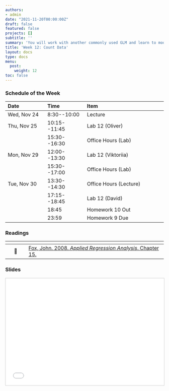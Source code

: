 ```yaml
---
authors:
- admin
date: "2021-11-20T00:00:00Z"
draft: false
featured: false
projects: []
subtitle: ''
summary: 'You will work with another commonly used GLM and learn to model discrete positive data.'
title: 'Week 12: Count Data'
layout: docs
type: docs
menu:
  post:
    weight: 12
toc: false
---
```




### Schedule of the Week 

| <div style="width:110px;text-align:left">Date</div> | <div style="width:110px;text-align:left">Time</div> | <div style="width:240px;text-align:left">Item</div> | <div style="width:110px;text-align:left">Room</div> |<div style="width:110px;text-align:center">Material</div> |
|:------------|:-------------|:-------------------|:------------|:----:|
| Wed, Nov 24 | 8:30--10:00  | Lecture            | A5, 6 B144  | [<i class="far fa-file-pdf fa-lg"></i>](QM_lecture12_handout.pdf) |
| Thu, Nov 25 | 10:15--11:45 | Lab 12 (Oliver)                  | A5, 6 C-108 |    [<i class="fab fa-github fa-lg"></i>](https://github.com/uni-mannheim-qm-2021/week12_count_models)  [<i class="fas fa-external-link-alt fa-lg"></i>](https://qm-lab12.netlify.app/) |
|             | 15:30--16:30 | Office Hours (Lab)   | [Online](https://uni-mannheim.zoom.us/j/62493789522?pwd=M0EwaWg4Mm5xbWtTRHVLOUdteXFjdz09) |  
| Mon, Nov 29 | 12:00--13:30 | Lab 12 (Viktoriia)           | A5, 6 C-108 |        [<i class="fab fa-github fa-lg"></i>](https://github.com/uni-mannheim-qm-2021/week12_count_models)  [<i class="fas fa-external-link-alt fa-lg"></i>](https://qm-lab12.netlify.app/)      |
|             | 15:30--17:00 | Office Hours (Lab)           | [Online](https://uni-mannheim.zoom.us/j/62493789522?pwd=M0EwaWg4Mm5xbWtTRHVLOUdteXFjdz09) |  
| Tue, Nov 30 | 13:30--14:30 | Office Hours (Lecture)       | [Online](https://uni-mannheim.zoom.us/j/68595945348?pwd=TWtzOGdORXhMV1Q5YUZTUWVrejdwZz09) |             |
|             | 17:15--18:45 | Lab 12 (David) | Online |       [<i class="fab fa-github fa-lg"></i>](https://github.com/uni-mannheim-qm-2021/week12_count_models)   [<i class="fas fa-external-link-alt fa-lg"></i>](https://qm-lab12.netlify.app/)    |
|             | 18:45        | Homework 10 Out                 | via Github |     [<i class="fab fa-github fa-lg"></i>](https://github.com/uni-mannheim-qm-2021?q=hw10)  |
|             | 23:59        | Homework 9 Due                 | via Github |     [<i class="fab fa-github fa-lg"></i>](https://github.com/uni-mannheim-qm-2021?q=hw09)  |


### Readings


| <div style="width:50px"></div>  | <div style="width:420px"></div>  |  <div style="width:200px"></div> |
|:---:|:---|:---:|
| :page_facing_up: | [Fox, John. 2008. *Applied Regression Analysis*. Chapter 15.](https://ilias.uni-mannheim.de/goto.php?target=file_1172329_download&client_id=ILIAS) | **Required** |


### Slides

<iframe src="QM_lecture12_handout.pdf#toolbar=0" frameborder="0" marginwidth="0" marginheight="0"  style="border:1px solid #CCC; border-width:1px; margin-bottom:5px; max-width: 100%;" allowfullscreen width="604.8" height="339.84">


